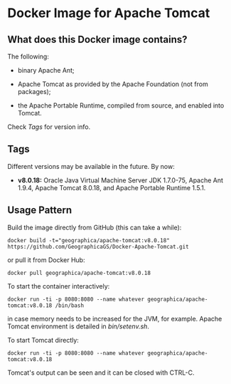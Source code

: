 Docker Image for Apache Tomcat
==============================

What does this Docker image contains?
-------------------------------------
The following:

- binary Apache Ant;

- Apache Tomcat as provided by the Apache Foundation (not from packages);

- the Apache Portable Runtime, compiled from source, and enabled into Tomcat.

Check _Tags_ for version info.


Tags
----
Different versions may be available in the future. By now:

- __v8.0.18:__ Oracle Java Virtual Machine Server JDK 1.7.0-75, Apache Ant 1.9.4, Apache Tomcat 8.0.18, and Apache Portable Runtime 1.5.1.

Usage Pattern
-------------
Build the image directly from GitHub (this can take a while):

```Shell
docker build -t="geographica/apache-tomcat:v8.0.18" https://github.com/GeographicaGS/Docker-Apache-Tomcat.git
```

or pull it from Docker Hub:

```Shell
docker pull geographica/apache-tomcat:v8.0.18
```

To start the container interactively:

```Shell
docker run -ti -p 8080:8080 --name whatever geographica/apache-tomcat:v8.0.18 /bin/bash
```

in case memory needs to be increased for the JVM, for example. Apache Tomcat environment is detailed in _bin/setenv.sh_.

To start Tomcat directly:

```Shell
docker run -ti -p 8080:8080 --name whatever geographica/apache-tomcat:v8.0.18
```

Tomcat's output can be seen and it can be closed with CTRL-C.
